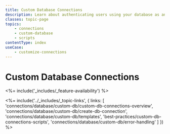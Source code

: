```yaml
---
title: Custom Database Connections
description: Learn about authenticating users using your database as an identity provider.
classes: topic-page
topics:
    - connections
    - custom-database
    - scripts
contentType: index
useCase:
    - customize-connections
---
```

# Custom Database Connections

<%= include('_includes/_feature-availability') %>

<%= include('../_includes/_topic-links', { links: [
  'connections/database/custom-db/custom-db-connections-overview',
  'connections/database/custom-db/create-db-connection',
  'connections/database/custom-db/templates',
  'best-practices/custom-db-connections-scripts',
  'connections/database/custom-db/error-handling'
] }) %>

